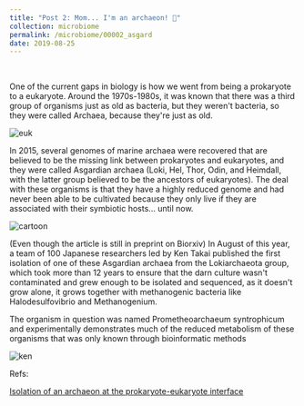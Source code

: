 ```yaml
---
title: "Post 2: Mom... I'm an archaeon! 🦠"
collection: microbiome
permalink: /microbiome/00002_asgard
date: 2019-08-25
---
```


&nbsp;

One of the current gaps in biology is how we went from being a prokaryote to a eukaryote. Around the 1970s-1980s, it was known that there was a third group of organisms just as old as bacteria, but they weren't bacteria, so they were called Archaea, because they're just as old.

![euk](/images/microbiome/00002_euk.jpg)

In 2015, several genomes of marine archaea were recovered that are believed to be the missing link between prokaryotes and eukaryotes, and they were called Asgardian archaea (Loki, Hel, Thor, Odin, and Heimdall, with the latter group believed to be the ancestors of eukaryotes). The deal with these organisms is that they have a highly reduced genome and had never been able to be cultivated because they only live if they are associated with their symbiotic hosts... until now.

![cartoon](/images/microbiome/00002_cartoon.jpg)

(Even though the article is still in preprint on Biorxiv) In August of this year, a team of 100 Japanese researchers led by Ken Takai published the first isolation of one of these Asgardian archaea from the Lokiarchaeota group, which took more than 12 years to ensure that the darn culture wasn't contaminated and grew enough to be isolated and sequenced, as it doesn't grow alone, it grows together with methanogenic bacteria like Halodesulfovibrio and Methanogenium.

The organism in question was named Prometheoarchaeum syntrophicum and experimentally demonstrates much of the reduced metabolism of these organisms that was only known through bioinformatic methods

![ken](/images/microbiome/00002_ken.png)




Refs:

[Isolation of an archaeon at the prokaryote-eukaryote interface](https://www.biorxiv.org/content/10.1101/726976v1)
